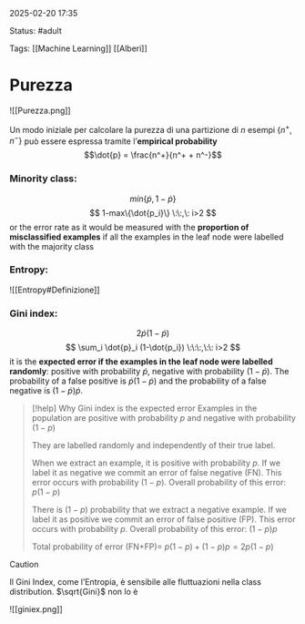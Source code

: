 2025-02-20 17:35

Status: #adult

Tags: [[Machine Learning]] [[Alberi]]
# Purezza

![[Purezza.png]]

Un modo iniziale per calcolare la purezza di una partizione di $n$ esempi $\{n^+, n^-\}$ può essere espressa tramite l’**empirical probability**
$$\dot{p} = \frac{n^+}{n^+ + n^-}$$
### Minority class:
$$
min\{\dot{p}, 1-\dot{p}\} 
$$
$$
1-max\{\dot{p_i}\} \:\:,\: i>2 
$$
or the error rate as it would be measured with the **proportion of misclassified examples** if all the examples in the leaf node were labelled with the majority class
### Entropy:
![[Entropy#Definizione]]
### Gini index:
$$
2\dot{p}(1-\dot{p}) 
$$
$$
\sum_i \dot{p}_i (1-\dot{p_i}) \:\:\:,\:\: i>2
$$
it is the **expected error if the examples in the leaf node were labelled randomly**: positive with probability $\dot{p}$, negative with probability $(1-\dot{p})$. The probability of a false positive is $\dot{p}(1-\dot{p})$ and the probability of a false negative is $(1-\dot{p})\dot{p}$.

> [!help] Why Gini index is the expected error
> Examples in the population are positive with probability $p$ and negative with probability $(1-p)$
> 
> They are labelled randomly and independently of their true label.
> 
> When we extract an example, it is positive with probability $p$.
> If we label it as negative we commit an error of false negative (FN). This error occurs with probability $(1-p)$.
> Overall probability of this error: $p(1-p)$
> 
> There is $(1-p)$ probability that we extract a negative example.
> If we label it as positive we commit an error of false positive (FP). 
> This error occurs with probability $p$.
> Overall probability of this error: $(1-p)p$
> 
> Total probability of error (FN+FP)= $p(1-p)+(1-p)p=2p(1-p)$

> [!caution]
> Il Gini Index, come l’Entropia, è sensibile alle fluttuazioni nella class distribution.
> $\sqrt{Gini}$ non lo è

![[giniex.png]]